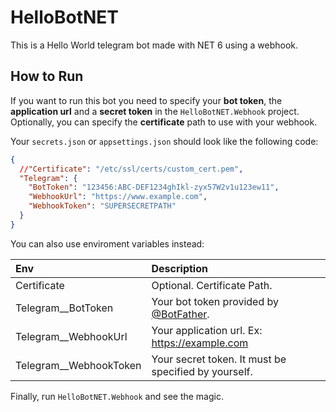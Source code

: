 # HelloBotNET

This is a Hello World telegram bot made with NET 6 using a webhook.

## How to Run

If you want to run this bot you need to specify your **bot token**, the **application url** and a **secret token** in the `HelloBotNET.Webhook` project. Optionally, you can specify the **certificate** path to use with your webhook.

Your `secrets.json` or `appsettings.json` should look like the following code:

```JSON
{
  //"Certificate": "/etc/ssl/certs/custom_cert.pem",
  "Telegram": {
    "BotToken": "123456:ABC-DEF1234ghIkl-zyx57W2v1u123ew11",
    "WebhookUrl": "https://www.example.com",
    "WebhookToken": "SUPERSECRETPATH"
  }
}
```

You can also use enviroment variables instead:

| Env                               | Description                                                      |
| :-------------------------------- | :--------------------------------------------------------------- |
| Certificate                       | Optional. Certificate Path.                                      |
| Telegram__BotToken                | Your bot token provided by [@BotFather](https://t.me/BotFather). |
| Telegram__WebhookUrl              | Your application url. Ex: <https://example.com>                  |
| Telegram__WebhookToken            | Your secret token. It must be specified by yourself.             |

Finally, run `HelloBotNET.Webhook` and see the magic.
